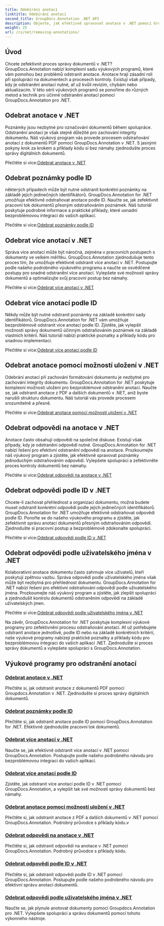```yaml
---
title: Odebírání anotací
linktitle: Odebírání anotací
second_title: GroupDocs.Annotation .NET API
description: Objevte, jak efektivně spravovat anotace v .NET pomocí GroupDocs.Annotation tutoriálů. Zjednodušte svůj pracovní tok s dokumenty a plynule vylepšete spolupráci.
weight: 25
url: /cs/net/removing-annotations/
---
```

## Úvod

Chcete zefektivnit proces správy dokumentů v .NET? GroupDocs.Annotation nabízí komplexní sadu výukových programů, které vám pomohou bez problémů odstranit anotace. Anotace hrají zásadní roli při spolupráci na dokumentech a procesech kontroly. Existují však případy, kdy je odstranění anotací nutné, ať už kvůli revizím, chybám nebo aktualizacím. V této sérii výukových programů se ponoříme do různých metod a technik pro účinné odstranění anotací pomocí GroupDocs.Annotation pro .NET.

## Odebrat anotace v .NET
Poznámky jsou nezbytné pro označování dokumentů během spolupráce. Odstranění anotací je však stejně důležité pro zachování integrity dokumentu. Náš výukový program vás provede procesem odstraňování anotací z dokumentů PDF pomocí GroupDocs.Annotation v .NET. S jasnými pokyny krok za krokem a příklady kódu si bez námahy zjednodušte proces správy digitálních dokumentů.

 Přečtěte si více:[Odebrat anotace v .NET](./remove-annotations/)

## Odebrat poznámky podle ID
některých případech může být nutné odstranit konkrétní poznámky na základě jejich jedinečných identifikátorů. GroupDocs.Annotation for .NET umožňuje efektivně odstraňovat anotace podle ID. Naučte se, jak zefektivnit pracovní tok dokumentů přesným odstraňováním poznámek. Náš tutoriál poskytuje podrobné informace a praktické příklady, které usnadní bezproblémovou integraci do vašich aplikací.

 Přečtěte si více:[Odebrat poznámky podle ID](./remove-annotations-by-id/)

## Odebrat více anotací v .NET
Správa více anotací může být náročná, zejména v pracovních postupech s dokumenty ve velkém měřítku. GroupDocs.Annotation zjednodušuje tento proces tím, že umožňuje efektivně odstranit více anotací v .NET. Postupujte podle našeho podrobného výukového programu a naučte se osvědčené postupy pro snadné odstranění více anotací. Vylepšete své možnosti správy dokumentů a optimalizujte svůj pracovní postup bez námahy.

 Přečtěte si více:[Odebrat více anotací v .NET](./remove-multiple-annotations/)

## Odebrat více anotací podle ID
Někdy může být nutné odstranit poznámky na základě konkrétní sady identifikátorů. GroupDocs.Annotation for .NET vám umožňuje bezproblémově odstranit více anotací podle ID. Zjistěte, jak vylepšit možnosti správy dokumentů účinným odstraňováním poznámek na základě vlastních kritérií. Náš tutoriál nabízí praktické poznatky a příklady kódu pro snadnou implementaci.

 Přečtěte si více:[Odebrat více anotací podle ID](./remove-multiple-annotations-by-ids/)

## Odebrat anotace pomocí možností uložení v .NET
Odebrání anotací při zachování formátování dokumentu je nezbytné pro zachování integrity dokumentu. GroupDocs.Annotation for .NET poskytuje komplexní možnosti uložení pro bezproblémové odstranění anotací. Naučte se, jak odstranit anotace z PDF a dalších dokumentů v .NET, aniž byste narušili strukturu dokumentu. Náš tutoriál vás provede procesem srozumitelně a přesně.

 Přečtěte si více:[Odebrat anotace pomocí možností uložení v .NET](./remove-annotations-using-save-options/)

## Odebrat odpovědi na anotace v .NET
Anotace často obsahují odpovědi na společné diskuse. Existují však případy, kdy je odstranění odpovědí nutné. GroupDocs.Annotation for .NET nabízí řešení pro efektivní odstranění odpovědí na anotace. Prozkoumejte náš výukový program a zjistěte, jak efektivně spravovat poznámky jednoduchým odstraňováním odpovědí. Vylepšete spolupráci a zefektivněte proces kontroly dokumentů bez námahy.

 Přečtěte si více:[Odebrat odpovědi na anotace v .NET](./remove-replies-to-annotations/)

## Odebrat odpovědi podle ID v .NET
Chcete-li zachovat přehlednost a organizaci dokumentu, možná budete muset odstranit konkrétní odpovědi podle jejich jedinečných identifikátorů. GroupDocs.Annotation for .NET umožňuje efektivně odstraňovat odpovědi podle ID. Ponořte se do našeho výukového programu a zjistěte, jak zefektivnit správu anotací dokumentů přesným odstraňováním odpovědí. Zjednodušte si pracovní postup a bezproblémově zdokonalte spolupráci.

 Přečtěte si více:[Odebrat odpovědi podle ID v .NET](./remove-replies-by-id/)

## Odebrat odpovědi podle uživatelského jména v .NET
Kolaborativní anotace dokumentu často zahrnuje více uživatelů, kteří poskytují zpětnou vazbu. Správa odpovědí podle uživatelského jména však může být nezbytná pro přehlednost dokumentu. GroupDocs.Annotation for .NET nabízí řešení pro efektivní odstraňování odpovědí podle uživatelského jména. Prozkoumejte náš výukový program a zjistěte, jak zlepšit spolupráci a zjednodušit kontrolu dokumentů odstraněním odpovědí na základě uživatelských jmen.

 Přečtěte si více:[Odebrat odpovědi podle uživatelského jména v .NET](./remove-replies-by-username/)

Na závěr, GroupDocs.Annotation for .NET poskytuje komplexní výukové programy pro zefektivnění procesu odstraňování anotací. Ať už potřebujete odstranit anotace jednotlivě, podle ID nebo na základě konkrétních kritérií, naše výukové programy nabízejí praktické poznatky a příklady kódu pro bezproblémovou integraci do vašich aplikací .NET. Zjednodušte si proces správy dokumentů a vylepšete spolupráci s GroupDocs.Annotation.
## Výukové programy pro odstranění anotací
### [Odebrat anotace v .NET](./remove-annotations/)
Přečtěte si, jak odstranit anotace z dokumentů PDF pomocí Groupdocs.Annotation v .NET. Zjednodušte si proces správy digitálních dokumentů.
### [Odebrat poznámky podle ID](./remove-annotations-by-id/)
Přečtěte si, jak odstranit anotace podle ID pomocí GroupDocs.Annotation for .NET. Efektivně zjednodušte pracovní tok dokumentů.
### [Odebrat více anotací v .NET](./remove-multiple-annotations/)
Naučte se, jak efektivně odstranit více anotací v .NET pomocí GroupDocs.Annotation. Postupujte podle našeho podrobného návodu pro bezproblémovou integraci do vašich aplikací.
### [Odebrat více anotací podle ID](./remove-multiple-annotations-by-ids/)
Zjistěte, jak odstranit více anotací podle ID v .NET pomocí GroupDocs.Annotation, a vylepšit tak své možnosti správy dokumentů bez námahy.
### [Odebrat anotace pomocí možností uložení v .NET](./remove-annotations-using-save-options/)
Přečtěte si, jak odstranit anotace z PDF a dalších dokumentů v .NET pomocí GroupDocs.Annotation. Podrobný průvodce s příklady kódu.v
### [Odebrat odpovědi na anotace v .NET](./remove-replies-to-annotations/)
Přečtěte si, jak odstranit odpovědi na anotace v .NET pomocí GroupDocs.Annotation. Podrobný průvodce s příklady kódu.
### [Odebrat odpovědi podle ID v .NET](./remove-replies-by-id/)
Přečtěte si, jak odstranit odpovědi podle ID v .NET pomocí GroupDocs.Annotation. Postupujte podle našeho podrobného návodu pro efektivní správu anotací dokumentů.
### [Odebrat odpovědi podle uživatelského jména v .NET](./remove-replies-by-username/)
Naučte se, jak plynule anotovat dokumenty pomocí Groupdocs.Annotation pro .NET. Vylepšete spolupráci a správu dokumentů pomocí tohoto výkonného nástroje.